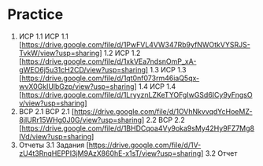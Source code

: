 # Practice
1. ИСР
1.1 ИСР 1.1 [https://drive.google.com/file/d/1PwFVL4VW347Rb9yfNWOtkVYSRJS-TvkW/view?usp=sharing]
1.2 ИСР 1.2 [https://drive.google.com/file/d/1xkVEa7ndsnOmP_xA-gWEO6j5u31cH2CD/view?usp=sharing]
1.3 ИСР 1.3 [https://drive.google.com/file/d/1qt0nf073rm46iaQ5qx-wvX0GkIUlbGzp/view?usp=sharing]
1.4 ИСР 1.4 [https://drive.google.com/file/d/1LryyznLZKeTYOFgIwGSd6ICy9yFngsOv/view?usp=sharing]
2. ВСР
2.1 ВСР 2.1 [https://drive.google.com/file/d/1OVhNkvvqdYcHoeMZ-8jIURr15WHg0J0G/view?usp=sharing]
2.2 ВСР 2.2 [https://drive.google.com/file/d/1BHDCqoa4Vy9oka9sMy42Hy9FZ7Mg8IVd/view?usp=sharing]
3. Отчеты
3.1 Задания [https://drive.google.com/file/d/1V-zU4t3RnqHEPPI3jM9AzX860hE-x1sT/view?usp=sharing]
3.2 Отчет
